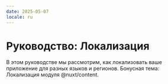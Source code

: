 ```yaml
---
date: 2025-05-07
locale: ru
---
```


# Руководство: Локализация
В этом руководстве мы рассмотрим, как локализовать ваше приложение для разных языков и регионов.
Бонусная тема: Локализация модуля @nuxt/content.
